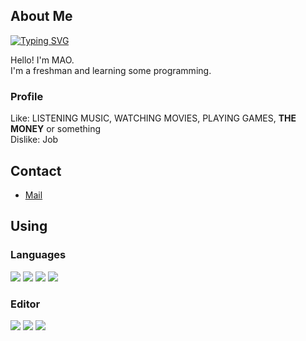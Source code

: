 ## About Me <br>
[![Typing SVG](https://readme-typing-svg.demolab.com?font=Rubik&size=24&pause=850&color=E4E4E4&width=435&lines=Hi+there!%F0%9F%91%8B;I'm+OtakuintheHouse!+Call+me+%22Mao%22%F0%9F%98%8B;Nice+to+meet+U!%F0%9F%98%89)](https://git.io/typing-svg)

Hello! I'm MAO.<br>
I'm a freshman and learning some programming.



### Profile<br>
Like: LISTENING MUSIC, WATCHING MOVIES, PLAYING GAMES, **THE MONEY** or something<br>
Dislike: Job

## Contact<br>

- [Mail](mailto:ry1kaede@gmail.com)

## Using

### Languages
![](https://img.shields.io/badge/Javascript-276DC3.svg?logo=javascript&style=flat)
![](https://img.shields.io/badge/-Python-F9DC3E.svg?logo=python&style=flat)
![](https://img.shields.io/badge/-HTML5-333.svg?logo=html5&style=flat)
![](https://img.shields.io/badge/-React-555.svg?logo=react&style=flat)

### Editor
![](https://img.shields.io/badge/-Visual%20Studio%20Code-007ACC.svg?logo=visual-studio-code&style=flat)
![](https://img.shields.io/badge/-Vim-019733.svg?logo=vim&style=flat)
![](https://img.shields.io/badge/-Atom-66595C.svg?logo=atom&style=flat)
